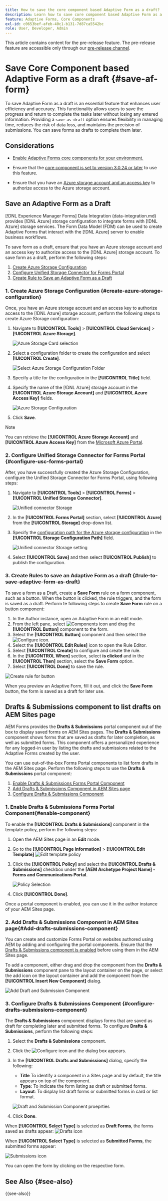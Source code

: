 ```yaml
---
title: How to save the core component based Adaptive Form as a draft?
description: Learn how to save core component based Adaptive Form as a draft and create a Forms Portal and use out-of-the-box core components on an AEM Sites page.
feature: Adaptive Forms, Core Components
exl-id: c0653bef-afeb-40c1-b131-7d87ca5542bc
role: User, Developer, Admin
---
```

<span class="preview"> This article contains content for the pre-release feature. The pre-release feature are accessible only through our [pre-release channel](https://experienceleague.adobe.com/docs/experience-manager-cloud-service/content/release-notes/prerelease.html#new-features). 

# Save Core Component based Adaptive Form as a draft {#save-af-form}

To save Adaptive Form as a draft is an essential feature that enhances user efficiency and accuracy. This functionality allows users to save the progress and return to complete the tasks later without losing any entered information. Providing a  `save-as-draft` option ensures flexibility in managing time, reduces the risk of data loss, and maintains the precision of submissions. You can save forms as drafts to complete them later. 

## Considerations

* [Enable Adaptive Forms core components for your environment.](/help/forms/enable-adaptive-forms-core-components.md)

* Ensure that the [core component is set to version 3.0.24 or later](https://github.com/adobe/aem-core-forms-components) to use this feature.
* Ensure that you have an [Azure storage account and an access key](https://learn.microsoft.com/en-us/azure/storage/common/storage-account-keys-manage?tabs=azure-portal) to authorize access to the Azure storage account.

## Save an Adaptive Form as a Draft

[!DNL Experience Manager Forms] Data Integration (data-integration.md) provides [!DNL Azure] storage configuration to integrate forms with [!DNL Azure] storage services. The Form Data Model (FDM) can be used to create Adaptive Forms that interact with the [!DNL Azure] server to enable business workflows.

To save form as a draft, ensure that you have an Azure storage account and an access key to authorize access to the [!DNL Azure] storage account. To save form as a draft, perform the following steps:

1. [Create Azure Storage Configuration](#create-azure-storage-configuration)
1. [Configure Unified Storage Connector for Forms Portal](#configure-usc-forms-portal)
1. [Create Rule to Save an Adaptive Form as a Draft](#rule-to-save-adaptive-form-as-draft)


### 1. Create Azure Storage Configuration {#create-azure-storage-configuration}

Once, you have an Azure storage account and an access key to authorize access to the [!DNL Azure] storage account, perform the following steps to create Azure Storage configuration:

1. Navigate to **[!UICONTROL Tools]** &gt; **[!UICONTROL Cloud Services]** &gt; **[!UICONTROL Azure Storage]**.

    ![Azure Storage Card selection](/help/forms/assets/save-form-as-draft-azure-card.png)

1. Select a configuration folder to create the configuration and select **[!UICONTROL Create]**.

     ![Select Azure Storage Configuration Folder](/help/forms/assets/save-form-as-draft-select-config-folder.png)

1. Specify a title for the configuration in the **[!UICONTROL Title]** field.
1. Specify the name of the [!DNL Azure] storage account in the **[!UICONTROL Azure Storage Account]** and **[!UICONTROL Azure Access Key]** fields.

    ![Azure Storage Configuration](/help/forms/assets/save-form-as-draft-azure-storage.png)

1. Click **Save**.

>[!NOTE]
>
> You can retrieve the **[!UICONTROL Azure Storage Account]** and **[!UICONTROL Azure Access Key]** from the [Microsoft Azure Portal](https://learn.microsoft.com/en-us/azure/storage/common/storage-account-keys-manage?tabs=azure-portal).

 
### 2. Configure Unified Storage Connector for Forms Portal {#configure-usc-forms-portal}

After, you have successfully created the Azure Storage Configuration, configure the Unified Storage Connector for Forms Portal, using following steps:

1. Navigate to **[!UICONTROL Tools]** &gt; **[!UICONTROL Forms]** &gt; **[!UICONTROL Unified Storage Connector]**.

    ![Unified connector Storage](/help/forms/assets/save-form-as-draft-unified-connector.png)

1. In the **[!UICONTROL Forms Portal]** section, select **[!UICONTROL Azure]** from the **[!UICONTROL Storage]** drop-down list.
1. Specify the [configuration path for the Azure storage configuration](#create-azure-storage-configuration) in the **[!UICONTROL Storage Configuration Path]** field.

    ![Unified connector Storage setting](/help/forms/assets/save-form-as-draft-unified-connector-storage.png)

1. Select **[!UICONTROL Save]** and then select **[!UICONTROL Publish]** to publish the configuration.

### 3. Create Rules to save an Adaptive Form as a draft {#rule-to-save-adaptive-form-as-draft}

To save a form as a Draft, create a **Save Form** rule on a form component, such as a button. When the button is clicked, the rule triggers, and the form is saved as a draft. Perform te following steps to create **Save Form** rule on a button component:

1. In the Author instance, open an Adaptive Form in an edit mode.
1. From the left pane, select ![Components icon](assets/components_icon.png) and drag the **[!UICONTROL Button]** component to the form.
1. Select the **[!UICONTROL Button]** component and then select the ![Configure icon](assets/configure_icon.png). 
1. Select the **[!UICONTROL Edit Rules]** icon to open the Rule Editor. 
1. Select **[!UICONTROL Create]** to configure and create the rule.
1. In the **[!UICONTROL When]** section, select **is clicked** and in the **[!UICONTROL Then]** section, select the **Save Form** option.
1. Select **[!UICONTROL Done]** to save the rule.

![Create rule for button](/help/forms/assets/save-form-as-drfat-create-rule.png)

When you preview an Adaptive Form, fill it out, and click the **Save Form** button, the form is saved as a draft for later use. 

## Drafts & Submissions component to list drafts on AEM Sites page

AEM Forms provides the **Drafts & Submissions** portal component out of the box to display saved forms on AEM Sites pages. The **Drafts & Submissions** component shows forms that are saved as drafts for later completion, as well as submitted forms. This component offers a personalized experience for any logged-in user by listing the drafts and submissions related to the Adaptive Forms created by the user.

You can use out-of-the-box Forms Portal components to list form drafts in the AEM Sites page. Perform the following steps to use the **Drafts & Submissions** portal component: 

1. [Enable Drafts & Submissions Forms Portal Component](#enable-component)
2. [Add Drafts & Submissions Component in AEM Sites page](#Add-drafts-submissions-component)
3. [Configure Drafts & Submissions Component](#configure-drafts-submissions-component)

### 1. Enable Drafts & Submissions Forms Portal Component{#enable-component}

To enable the **[!UICONTROL Drafts & Submissions]** component in the template policy, perform the following steps:

1. Open the AEM Sites page in an **Edit** mode. 
1. Go to the **[!UICONTROL Page Information]** > **[!UICONTROL Edit Template]**
    ![Edit template policy](/help/forms/assets/save-form-as-draft-edit-template.png)

1. Click the **[!UICONTROL Policy]** and select the **[!UICONTROL Drafts & Submissions]**  checkbox under the **[AEM Archetype Project Name] - Forms and Communications Portal**.

    ![Policy Selection](/help/forms/assets/save-form-as-draft-enable-policy.png)

1. Click **[!UICONTROL Done]**.

Once a portal component is enabled, you can use it in the author instance of your AEM Sites page.

### 2. Add Drafts & Submissions Component in AEM Sites page{#Add-drafts-submissions-component}

You can create and customize Forms Portal on websites authored using AEM by adding and configuring the portal components. Ensure that the [Drafts & Submissions component is enabled](#enable-component) before using them in the AEM Sites page.

To add a component, either drag and drop the component from the **Drafts & Submissions** component pane to the layout container on the page, or select the add icon on the layout container and add the component from the **[!UICONTROL Insert New Component]** dialog.

![Add Draft and Submission Component](/help/forms/assets/save-form-as-draft-add-dns.png)

### 3. Configure Drafts & Submissions Component {#configure-drafts-submissions-component}

The **Drafts & Submissions** component displays forms that are saved as draft for completing later and submitted forms. To configure **Drafts & Submissions**, perform the following steps:
1. Select the **Drafts & Submissions** component.
1. Click the ![Configure icon](assets/configure_icon.png) and the dialog box appears. 
1. In the **[!UICONTROL Drafts and Submissions]** dialog, specify the following:
   * **Title** To identify a component in a Sites page and by default, the title appears on top of the component.
   * **Type**: To indicate the form listing as draft or submitted forms.
   *  **Layout**: To display list draft forms or submitted forms in card or list format.
 
    ![Draft and Submission Component proeprties](/help/forms/assets/save-form-as-draft-dns-properties.png)

1. Click **Done**. 

When **[!UICONTROL Select Type]** is selected as **Draft Forms**, the forms saved as drafts appear:
![Drafts icon](assets/drafts-component.png)

When **[!UICONTROL Select Type]** is selected as **Submitted Forms**, the submitted forms appear:

![Submissions icon](assets/submission-listing.png)

You can open the form by clicking on the respective form.

<!--

### Configure Search & Lister Component {#configure-search-lister-component}

The Search & Lister component is used to list adaptive forms on a page and to implement search on the listed forms. 

![Search and Lister icon](assets/search-and-lister-component.png)

To configure, select the component and then select the ![Configure icon](assets/configure_icon.png). The [!UICONTROL Search and Lister] dialog opens.

1. In the [!UICONTROL Display] tab, configure the following:
    * In **[!UICONTROL Title]**, specify the title for the Search & Lister component. An indicative title enables the users perform quick search across the list of forms.
    * From the **[!UICONTROL Layout]** list, select the layout to represent the forms in card or list format.
    * Select **[!UICONTROL Hide Search]** and **[!UICONTROL Hide Sorting]** to hide the search and sort by features.
    * In **[!UICONTROL Tooltip]**, provide the tooltip that appears when you hover over the component. 
1. In the [!UICONTROL Asset Folder] tab, specify the location from where the forms are pulled and listed on the page. You can configure multiple folder locations.
1. In the [!UICONTROL Results] tab, configure the maximum number of forms to display per page. The default is eight forms per page.

### Configure Link Component {#configure-link-component}

The link component enables you to provide links to an adaptive form on the page. To configure, select the component and then select the ![Configure icon](assets/configure_icon.png). The [!UICONTROL Edit Link Component] dialog opens.

1. In the [!UICONTROL Display] tab, provide the link caption and tooltip to ease identification of the forms represented by the link.
1. In the [!UICONTROL Asset Info] tab, specify the repository path where the asset is stored. 
1. In the [!UICONTROL Query Params] tab, specify the additional parameters in the key-value pair format. When the link is clicked, these additional parameters and passed along with the form.

## Configure Asynchronous Form Submission Using Adobe Sign {#configure-asynchronous-form-submission-using-adobe-sign}

You can configure to submit an adaptive form only when all the recipients have completed the signing ceremony. Follow the steps below to configure the setting using Adobe Sign.

1. In the author instance, open an Adaptive Form in the edit mode.
1. From the left pane, select the Properties icon and expand the **[!UICONTROL ELECTRONIC SIGNTATURE]** option.
1. Select **[!UICONTROL Enable Adobe Sign]**. Various configuration options display. 
1. In the [!UICONTROL Submit the form] section, select the **[!UICONTROL after every recipient completes signing ceremony]** option to configure the Submit Form action, where the form is first sent to all the recipients for signing. Once all the recipients have signed the form, only then the form is submitted. 

## Save Adaptive Forms As Drafts {#save-adaptive-forms-as-drafts}

You can save forms as Drafts for completing them later. There are two ways in which a form is saved as a draft:

* Create a "Save Form" rule on a form component, for example, a button. On clicking the button, the rule triggers and the form are saved a draft.
* Enable Auto-Save feature, which saves the form as per the specified event or after a configured interval of time.

### Create Rules to Save an Adaptive Form as Draft {#rule-to-save-adaptive-form-as-draft}

To create a "Save Form" rule on a form component, for example, a button, follow the steps below:

1. In the author instance, open an Adaptive Form in edit mode.
1. From the left pane, select ![Components icon](assets/components_icon.png) and drag the [!UICONTROL Button] component to the form.
1. Select the [!UICONTROL Button] component and then select the ![Configure icon](assets/configure_icon.png). 
1. Select the [!UICONTROL Edit Rules] icon to open the Rule Editor. 
1. Select **[!UICONTROL Create]** to configure and create the rule.
1. In the [!UICONTROL When] section, select "is clicked" and in the [!UICONTROL Then] section, select the "Save Form" options.
1. Select **[!UICONTROL Done]** to save the rule.

### Enable Auto-save {#enable-auto-save}

You can configure the auto-save feature for an adaptive form as follows:

1. In the author instance, open an Adaptive Form in edit mode.
1. From the left pane, select the ![Properties icon](assets/configure_icon.png) and expand the [!UICONTROL AUTO-SAVE] option.
1. Select the **[!UICONTROL Enable]** check box to enable auto-save of the form. You can configure the following:
* By default, the [!UICONTROL Adaptive Form Event] is set to "true", which implies that the form is auto-saved after every event.
* In [!UICONTROL Trigger], configure to trigger auto-save based on the occurrence of an event or after a specific interval of time.
-->

## See Also {#see-also}

{{see-also}}



<!--

>[!MORELIKETHIS]
>
>* [Configure data sources for AEM Forms](/help/forms/configure-data-sources.md)
>* [Configure Azure storage for AEM Forms](/help/forms/configure-azure-storage.md)
>* [Integrate Microsoft Dynamics 365 and Salesforce with Adaptive Forms](/help/forms/configure-msdynamics-salesforce.md)

-->
